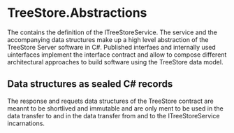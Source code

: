 ﻿# TreeStore.Abstractions

The contains the definition of the ITreeStoreService. 
The service and the accompanying data structures make up a high level abstraction of the TreeStore Server software in C#.
Published interfaes and internally used uinterfaces implement the interface contract and allow to compose different architectural approaches to build software using the TreeStore data model.

## Data structures as sealed C# records

The response and requets data structures of the TreeStore contract are meannt to be shortlived and immutable 
and are only ment to be used in the data transfer to and in the data transfer from and to the ITreeStoreService incarnations.





